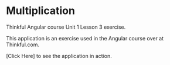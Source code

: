 Multiplication
==============

Thinkful Angular course Unit 1 Lesson 3 exercise.

This application is an exercise used in the Angular course over at Thinkful.com. 

[Click Here] to see the application in action.
